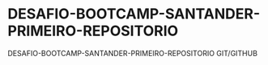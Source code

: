 # DESAFIO-BOOTCAMP-SANTANDER-PRIMEIRO-REPOSITORIO
DESAFIO-BOOTCAMP-SANTANDER-PRIMEIRO-REPOSITORIO GIT/GITHUB
